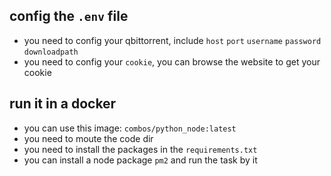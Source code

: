 

## config the `.env` file
- you need to config your qbittorrent, include `host` `port` `username` `password` `downloadpath`
- you need to config your `cookie`, you can browse the website to get your cookie

## run it in a docker
- you can use this image: `combos/python_node:latest`
- you need to moute the code dir
- you need to install the packages in the `requirements.txt`
- you can install a node package `pm2` and run the task by it
